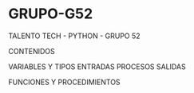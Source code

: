 # GRUPO-G52
TALENTO TECH - PYTHON - GRUPO 52

CONTENIDOS

VARIABLES Y TIPOS
ENTRADAS PROCESOS SALIDAS

FUNCIONES Y PROCEDIMIENTOS

